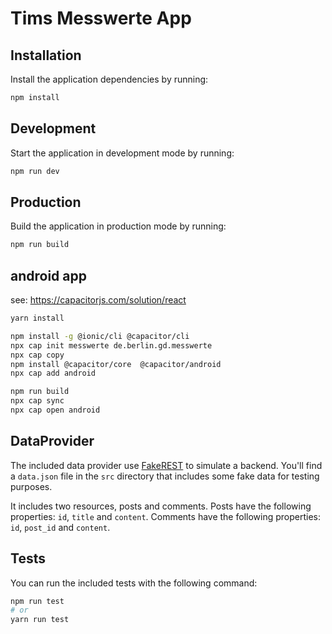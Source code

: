 # Tims Messwerte App 

## Installation

Install the application dependencies by running:

```sh
npm install
```

## Development

Start the application in development mode by running:

```sh
npm run dev
```

## Production

Build the application in production mode by running:

```sh
npm run build
```

## android app

see: https://capacitorjs.com/solution/react


```sh
yarn install  

npm install -g @ionic/cli @capacitor/cli
npx cap init messwerte de.berlin.gd.messwerte
npx cap copy
npm install @capacitor/core  @capacitor/android
npx cap add android       

npm run build
npx cap sync 
npx cap open android
```


## DataProvider

The included data provider use [FakeREST](https://github.com/marmelab/fakerest) to simulate a backend.
You'll find a `data.json` file in the `src` directory that includes some fake data for testing purposes.

It includes two resources, posts and comments.
Posts have the following properties: `id`, `title` and `content`.
Comments have the following properties: `id`, `post_id` and `content`.

## Tests

You can run the included tests with the following command:

```sh
npm run test
# or
yarn run test
```
